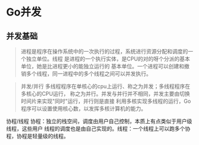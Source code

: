 <!--
 * @Author: your name
 * @Date: 2021-09-16 00:00:53
 * @LastEditTime: 2021-09-16 00:09:28
 * @LastEditors: Please set LastEditors
 * @Description: In User Settings Edit
 * @FilePath: /base_learn/并发/doc.md
-->
# Go并发

## 并发基础
>进程是程序在操作系统中的一次执行的过程，系统进行资源分配和调度的一个独立单位。线程
是进程的一个执行实体，是CPU的对的呀个分派的基本单位，她是比进程更小的能独立运行的
基本单位。一个进程可以创建和撤销多个线程，同一进程中的多个线程之间可以并发执行。

>并发/并行 多线程程序在单核心的cpu上运行、称之为并发；多线程程序在多核心的CPU运行，
称之为并行。并发与并行并不相同，并发主要由切换时间片来实现"同时"运行，并行则是直接
利用多核实现多线程的运行，Go程序可以设置使用核心数，以发挥多核计算机的能力。

协程/线程 协程：独立的栈空间，调度由用户自己控制，本质上有点类似于用户级线程，这些用户
线程的调度也是由自己实现的。线程：一个线程上可以跑多个协程，协程是轻量级的线程。
